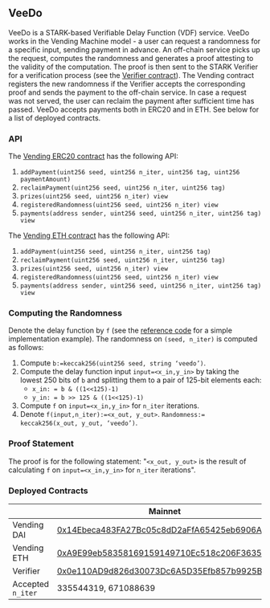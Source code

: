 ## VeeDo ##

VeeDo is a STARK-based Verifiable Delay Function (VDF) service.
VeeDo works in the Vending Machine model - a user can request a randomness for a specific input, sending payment in advance. An off-chain service picks up the request, computes the randomness and generates a proof attesting to the validity of the computation. The proof is then sent to the STARK Verifier for a verification  process (see the [Verifier contract](https://github.com/starkware-libs/veedo/blob/master/contracts/MimcVerifier.sol)). The Vending contract registers the new randomness if the Verifier accepts the corresponding proof and sends the payment to the off-chain service.
In case a request was not served, the user can reclaim the payment after sufficient time has passed.
VeeDo accepts payments both in ERC20 and in ETH. See below for a list of deployed contracts.

### API ###

The [Vending ERC20 contract](https://github.com/starkware-libs/veedo/blob/master/contracts/VendingMachineERC20.sol) has the following API:
1. ```addPayment(uint256 seed, uint256 n_iter, uint256 tag, uint256 paymentAmount)```
2. ```reclaimPayment(uint256 seed, uint256 n_iter, uint256 tag)```
3. ```prizes(uint256 seed, uint256 n_iter) view```
4. ```registeredRandomness(uint256 seed, uint256 n_iter) view```
5. ```payments(address sender, uint256 seed, uint256 n_iter, uint256 tag) view```

The [Vending ETH contract](https://github.com/starkware-libs/veedo/blob/master/contracts/VendingMachineEth.sol) has the following API:
1. ```addPayment(uint256 seed, uint256 n_iter, uint256 tag)```
2. ```reclaimPayment(uint256 seed, uint256 n_iter, uint256 tag)```
3. ```prizes(uint256 seed, uint256 n_iter) view```
4. ```registeredRandomness(uint256 seed, uint256 n_iter) view```
5. ```payments(address sender, uint256 seed, uint256 n_iter, uint256 tag) view```


### Computing the Randomness ###

Denote the delay function by ```f``` (see the [reference code](https://github.com/starkware-libs/veedo/blob/master/reference-code/delay_function.sage) for a simple implementation example).
The randomness on ```(seed, n_iter)``` is computed as follows:
1. Compute ```b:=keccak256(uint256 seed, string ‘veedo’)```.
2. Compute the delay function input ```input=<x_in,y_in>``` by taking the lowest 250 bits of ```b```
and splitting them to a pair of 125-bit elements each:
    - ```x_in: = b & ((1<<125)-1)```
    - ```y_in: = b >> 125 & ((1<<125)-1)```
3. Compute ```f``` on ```input=<x_in,y_in>``` for ```n_iter``` iterations.
4. Denote ```f(input,n_iter):=<x_out, y_out>```. ```Randomness:= keccak256(x_out, y_out, ‘veedo’)```.


### Proof Statement ###

The proof is for the following statement: "```<x_out, y_out>``` is the result of calculating ```f```
on ```input=<x_in,y_in>``` for ```n_iter``` iterations".


### Deployed Contracts ###

|          | Mainnet              | Ropsten                 |
|----------|----------------------|-------------------------|
| Vending DAI | [0x14Ebeca483FA27Bc05c8dD2aFfA65425eb6906A2](https://mainnet.etherscan.io/address/0x14Ebeca483FA27Bc05c8dD2aFfA65425eb6906A2) | [0x45D88Ca5aF1eA87b8c38377b6B4455E75225db26](https://ropsten.etherscan.io/address/0x45D88Ca5aF1eA87b8c38377b6B4455E75225db26) |
| Vending ETH | [0xA9E99eb58358169159149710Ec518c206F363564](https://mainnet.etherscan.io/address/0xA9E99eb58358169159149710Ec518c206F363564) | [0xFd534c1e8062d95aEBde40f6A37B3f6836C25C79](https://ropsten.etherscan.io/address/0xFd534c1e8062d95aEBde40f6A37B3f6836C25C79) |
| Verifier | [0x0e110AD9d826d30073Dc6A5D35Efb857b9925B54](https://mainnet.etherscan.io/address/0x0e110AD9d826d30073Dc6A5D35Efb857b9925B54) | [0x70165E8Bea7cE6E6EC456e0eb1b1dD55c3Ca7811](https://ropsten.etherscan.io/address/0x70165E8Bea7cE6E6EC456e0eb1b1dD55c3Ca7811) |
| Accepted ```n_iter```| 335544319, 671088639 | 10239, 335544319 |
